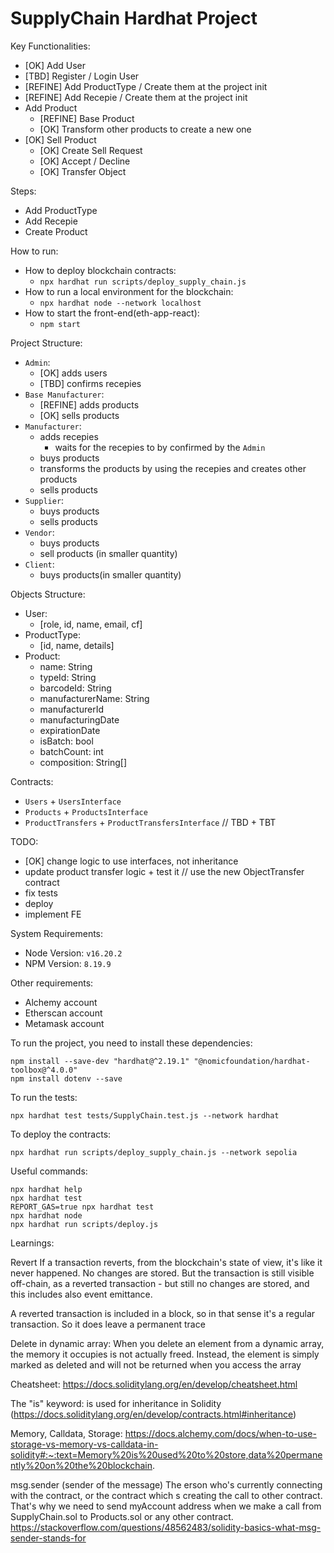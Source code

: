 # SupplyChain Hardhat Project

Key Functionalities:

- [OK] Add User
- [TBD] Register / Login User
- [REFINE] Add ProductType / Create them at the project init
- [REFINE] Add Recepie / Create them at the project init
- Add Product
  - [REFINE] Base Product
  - [OK] Transform other products to create a new one
- [OK] Sell Product
  - [OK] Create Sell Request
  - [OK] Accept / Decline
  - [OK] Transfer Object

Steps:

- Add ProductType
- Add Recepie
- Create Product

How to run:

- How to deploy blockchain contracts:
  - `npx hardhat run scripts/deploy_supply_chain.js`
- How to run a local environment for the blockchain:
  - `npx hardhat node --network localhost`
- How to start the front-end(eth-app-react):
  - `npm start`

Project Structure:

- `Admin`:
  - [OK] adds users
  - [TBD] confirms recepies
- `Base Manufacturer`:
  - [REFINE] adds products
  - [OK] sells products
- `Manufacturer`:
  - adds recepies
    - waits for the recepies to by confirmed by the `Admin`
  - buys products
  - transforms the products by using the recepies and creates other products
  - sells products
- `Supplier`:
  - buys products
  - sells products
- `Vendor`:
  - buys products
  - sell products (in smaller quantity)
- `Client`:
  - buys products(in smaller quantity)

Objects Structure:

- User:
  - [role, id, name, email, cf]
- ProductType:
  - [id, name, details]
- Product:
  - name: String
  - typeId: String
  - barcodeId: String
  - manufacturerName: String
  - manufacturerId
  - manufacturingDate
  - expirationDate
  - isBatch: bool
  - batchCount: int
  - composition: String[]

Contracts:

- `Users` + `UsersInterface`
- `Products` + `ProductsInterface`
- `ProductTransfers` + `ProductTransfersInterface` // TBD + TBT

TODO:

- [OK] change logic to use interfaces, not inheritance
- update product transfer logic + test it // use the new ObjectTransfer contract
- fix tests
- deploy
- implement FE

System Requirements:

- Node Version: `v16.20.2`
- NPM Version: `8.19.9`

Other requirements:

- Alchemy account
- Etherscan account
- Metamask account

To run the project, you need to install these dependencies:

```shell
npm install --save-dev "hardhat@^2.19.1" "@nomicfoundation/hardhat-toolbox@^4.0.0"
npm install dotenv --save
```

To run the tests:

```shell
npx hardhat test tests/SupplyChain.test.js --network hardhat
```

To deploy the contracts:

```shell
npx hardhat run scripts/deploy_supply_chain.js --network sepolia
```

Useful commands:

```shell
npx hardhat help
npx hardhat test
REPORT_GAS=true npx hardhat test
npx hardhat node
npx hardhat run scripts/deploy.js
```

Learnings:

Revert
If a transaction reverts, from the blockchain's state of view, it's like it never happened. No changes are stored. But the transaction is still visible off-chain, as a reverted transaction - but still no changes are stored, and this includes also event emittance.

A reverted transaction is included in a block, so in that sense it's a regular transaction. So it does leave a permanent trace

Delete in dynamic array:
When you delete an element from a dynamic array, the memory it occupies is not actually freed. Instead, the element is simply marked as deleted and will not be returned when you access the array

Cheatsheet: https://docs.soliditylang.org/en/develop/cheatsheet.html

The "is" keyword: is used for inheritance in Solidity (https://docs.soliditylang.org/en/develop/contracts.html#inheritance)

Memory, Calldata, Storage: https://docs.alchemy.com/docs/when-to-use-storage-vs-memory-vs-calldata-in-solidity#:~:text=Memory%20is%20used%20to%20store,data%20permanently%20on%20the%20blockchain.

msg.sender (sender of the message)
The erson who's currently connecting with the contract, or the contract which s creating the call to other contract.
That's why we need to send myAccount address when we make a call from SupplyChain.sol to Products.sol or any other contract.
https://stackoverflow.com/questions/48562483/solidity-basics-what-msg-sender-stands-for
